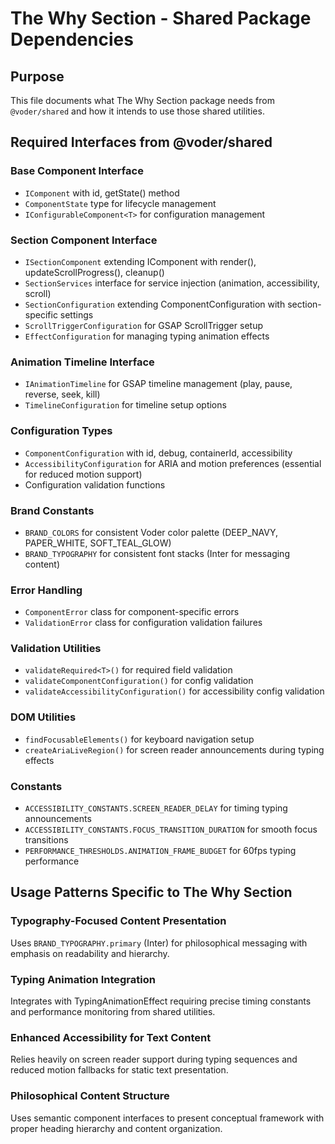 # The Why Section - Shared Package Dependencies

## Purpose

This file documents what The Why Section package needs from `@voder/shared` and how it intends to use those shared utilities.

## Required Interfaces from @voder/shared

### Base Component Interface
- `IComponent` with id, getState() method
- `ComponentState` type for lifecycle management
- `IConfigurableComponent<T>` for configuration management

### Section Component Interface
- `ISectionComponent` extending IComponent with render(), updateScrollProgress(), cleanup()
- `SectionServices` interface for service injection (animation, accessibility, scroll)
- `SectionConfiguration` extending ComponentConfiguration with section-specific settings
- `ScrollTriggerConfiguration` for GSAP ScrollTrigger setup
- `EffectConfiguration` for managing typing animation effects

### Animation Timeline Interface
- `IAnimationTimeline` for GSAP timeline management (play, pause, reverse, seek, kill)
- `TimelineConfiguration` for timeline setup options

### Configuration Types
- `ComponentConfiguration` with id, debug, containerId, accessibility
- `AccessibilityConfiguration` for ARIA and motion preferences (essential for reduced motion support)
- Configuration validation functions

### Brand Constants
- `BRAND_COLORS` for consistent Voder color palette (DEEP_NAVY, PAPER_WHITE, SOFT_TEAL_GLOW)
- `BRAND_TYPOGRAPHY` for consistent font stacks (Inter for messaging content)

### Error Handling
- `ComponentError` class for component-specific errors
- `ValidationError` class for configuration validation failures

### Validation Utilities
- `validateRequired<T>()` for required field validation
- `validateComponentConfiguration()` for config validation
- `validateAccessibilityConfiguration()` for accessibility config validation

### DOM Utilities
- `findFocusableElements()` for keyboard navigation setup
- `createAriaLiveRegion()` for screen reader announcements during typing effects

### Constants
- `ACCESSIBILITY_CONSTANTS.SCREEN_READER_DELAY` for timing typing announcements
- `ACCESSIBILITY_CONSTANTS.FOCUS_TRANSITION_DURATION` for smooth focus transitions
- `PERFORMANCE_THRESHOLDS.ANIMATION_FRAME_BUDGET` for 60fps typing performance

## Usage Patterns Specific to The Why Section

### Typography-Focused Content Presentation
Uses `BRAND_TYPOGRAPHY.primary` (Inter) for philosophical messaging with emphasis on readability and hierarchy.

### Typing Animation Integration
Integrates with TypingAnimationEffect requiring precise timing constants and performance monitoring from shared utilities.

### Enhanced Accessibility for Text Content
Relies heavily on screen reader support during typing sequences and reduced motion fallbacks for static text presentation.

### Philosophical Content Structure
Uses semantic component interfaces to present conceptual framework with proper heading hierarchy and content organization.
